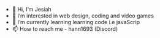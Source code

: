 - 👋 Hi, I’m Jesiah
- 👀 I’m interested in web design, coding and video games 
- 🌱 I’m currently learning learning code i.e javaScrip
- 📫 How to reach me - hann1693 (Discord) 

<!---
Hann0g/Hann0g is a ✨ special ✨ repository because its `README.md` (this file) appears on your GitHub profile.
You can click the Preview link to take a look at your changes.
--->
